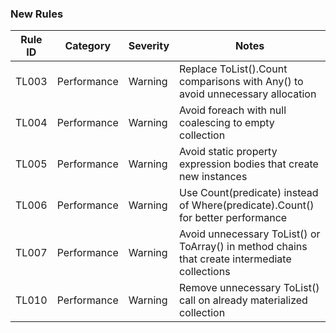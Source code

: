### New Rules

Rule ID | Category | Severity | Notes
--------|----------|----------|-------
TL003   | Performance | Warning | Replace ToList().Count comparisons with Any() to avoid unnecessary allocation
TL004   | Performance | Warning | Avoid foreach with null coalescing to empty collection
TL005   | Performance | Warning | Avoid static property expression bodies that create new instances
TL006   | Performance | Warning | Use Count(predicate) instead of Where(predicate).Count() for better performance
TL007   | Performance | Warning | Avoid unnecessary ToList() or ToArray() in method chains that create intermediate collections
TL010   | Performance | Warning | Remove unnecessary ToList() call on already materialized collection